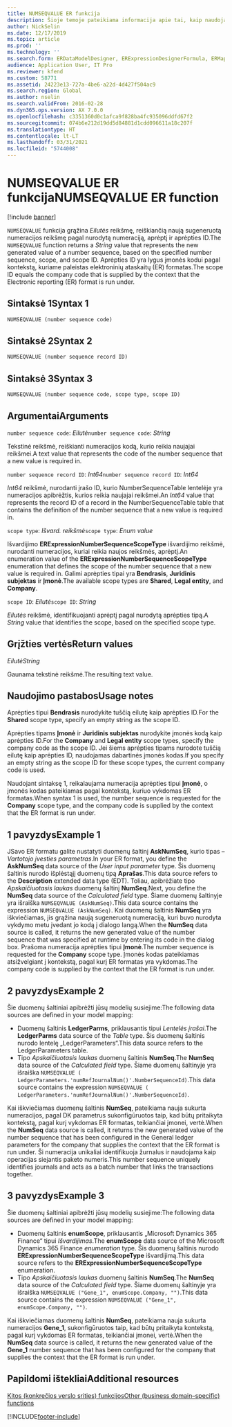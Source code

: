 ```yaml
---
title: NUMSEQVALUE ER funkcija
description: Šioje temoje pateikiama informacija apie tai, kaip naudojama NUMSEQVALUE elektroninių ataskaitų (ER) funkcija.
author: NickSelin
ms.date: 12/17/2019
ms.topic: article
ms.prod: ''
ms.technology: ''
ms.search.form: ERDataModelDesigner, ERExpressionDesignerFormula, ERMappedFormatDesigner, ERModelMappingDesigner
audience: Application User, IT Pro
ms.reviewer: kfend
ms.custom: 58771
ms.assetid: 24223e13-727a-4be6-a22d-4d427f504ac9
ms.search.region: Global
ms.author: nselin
ms.search.validFrom: 2016-02-28
ms.dyn365.ops.version: AX 7.0.0
ms.openlocfilehash: c3351360d0c1afca9f828ba4fc935096ddfd67f2
ms.sourcegitcommit: 074b6e212d19dd5d84881d1cdd096611a18c207f
ms.translationtype: HT
ms.contentlocale: lt-LT
ms.lasthandoff: 03/31/2021
ms.locfileid: "5744008"
---
```

# <a name="numseqvalue-er-function"></a><span data-ttu-id="41214-103">NUMSEQVALUE ER funkcija</span><span class="sxs-lookup"><span data-stu-id="41214-103">NUMSEQVALUE ER function</span></span>

[!include [banner](../includes/banner.md)]

<span data-ttu-id="41214-104">`NUMSEQVALUE` funkcija grąžina *Eilutės* reikšmę, reiškiančią naują sugeneruotą numeracijos reikšmę pagal nurodytą numeraciją, aprėptį ir aprėpties ID.</span><span class="sxs-lookup"><span data-stu-id="41214-104">The `NUMSEQVALUE` function returns a *String* value that represents the new generated value of a number sequence, based on the specified number sequence, scope, and scope ID.</span></span> <span data-ttu-id="41214-105">Aprėpties ID yra lygus įmonės kodui pagal kontekstą, kuriame paleistas elektroninių ataskaitų (ER) formatas.</span><span class="sxs-lookup"><span data-stu-id="41214-105">The scope ID equals the company code that is supplied by the context that the Electronic reporting (ER) format is run under.</span></span>

## <a name="syntax-1"></a><span data-ttu-id="41214-106">Sintaksė 1</span><span class="sxs-lookup"><span data-stu-id="41214-106">Syntax 1</span></span>

```vb
NUMSEQVALUE (number sequence code)
```

## <a name="syntax-2"></a><span data-ttu-id="41214-107">Sintaksė 2</span><span class="sxs-lookup"><span data-stu-id="41214-107">Syntax 2</span></span>

```vb
NUMSEQVALUE (number sequence record ID)
```

## <a name="syntax-3"></a><span data-ttu-id="41214-108">Sintaksė 3</span><span class="sxs-lookup"><span data-stu-id="41214-108">Syntax 3</span></span>

```vb
NUMSEQVALUE (number sequence code, scope type, scope ID)
```

## <a name="arguments"></a><span data-ttu-id="41214-109">Argumentai</span><span class="sxs-lookup"><span data-stu-id="41214-109">Arguments</span></span>

<span data-ttu-id="41214-110">`number sequence code`: *Eilutė*</span><span class="sxs-lookup"><span data-stu-id="41214-110">`number sequence code`: *String*</span></span>

<span data-ttu-id="41214-111">Tekstinė reikšmė, reiškianti numeracijos kodą, kurio reikia naujajai reikšmei.</span><span class="sxs-lookup"><span data-stu-id="41214-111">A text value that represents the code of the number sequence that a new value is required in.</span></span>

<span data-ttu-id="41214-112">`number sequence record ID`: *Int64*</span><span class="sxs-lookup"><span data-stu-id="41214-112">`number sequence record ID`: *Int64*</span></span>

<span data-ttu-id="41214-113">*Int64* reikšmė, nurodanti įrašo ID, kurio NumberSequenceTable lentelėje yra numeracijos apibrėžtis, kurios reikia naujajai reikšmei.</span><span class="sxs-lookup"><span data-stu-id="41214-113">An *Int64* value that represents the record ID of a record in the NumberSequenceTable table that contains the definition of the number sequence that a new value is required in.</span></span>

<span data-ttu-id="41214-114">`scope type`: *Išvard. reikšmė*</span><span class="sxs-lookup"><span data-stu-id="41214-114">`scope type`: *Enum value*</span></span>

<span data-ttu-id="41214-115">Išvardijimo **ERExpressionNumberSequenceScopeType** išvardijimo reikšmė, nurodanti numeracijos, kuriai reikia naujos reikšmės, aprėptį.</span><span class="sxs-lookup"><span data-stu-id="41214-115">An enumeration value of the **ERExpressionNumberSequenceScopeType** enumeration that defines the scope of the number sequence that a new value is required in.</span></span> <span data-ttu-id="41214-116">Galimi aprėpties tipai yra **Bendrasis**, **Juridinis subjektas** ir **Įmonė**.</span><span class="sxs-lookup"><span data-stu-id="41214-116">The available scope types are **Shared**, **Legal entity**, and **Company**.</span></span>

<span data-ttu-id="41214-117">`scope ID`: *Eilutė*</span><span class="sxs-lookup"><span data-stu-id="41214-117">`scope ID`: *String*</span></span>

<span data-ttu-id="41214-118">*Eilutės* reikšmė, identifikuojanti aprėptį pagal nurodytą aprėpties tipą.</span><span class="sxs-lookup"><span data-stu-id="41214-118">A *String* value that identifies the scope, based on the specified scope type.</span></span>

## <a name="return-values"></a><span data-ttu-id="41214-119">Grįžties vertės</span><span class="sxs-lookup"><span data-stu-id="41214-119">Return values</span></span>

<span data-ttu-id="41214-120">*Eilutė*</span><span class="sxs-lookup"><span data-stu-id="41214-120">*String*</span></span>

<span data-ttu-id="41214-121">Gaunama tekstinė reikšmė.</span><span class="sxs-lookup"><span data-stu-id="41214-121">The resulting text value.</span></span>

## <a name="usage-notes"></a><span data-ttu-id="41214-122">Naudojimo pastabos</span><span class="sxs-lookup"><span data-stu-id="41214-122">Usage notes</span></span>

<span data-ttu-id="41214-123">Aprėpties tipui **Bendrasis** nurodykite tuščią eilutę kaip aprėpties ID.</span><span class="sxs-lookup"><span data-stu-id="41214-123">For the **Shared** scope type, specify an empty string as the scope ID.</span></span>

<span data-ttu-id="41214-124">Aprėpties tipams **Įmonė** ir **Juridinis subjektas** nurodykite įmonės kodą kaip aprėpties ID.</span><span class="sxs-lookup"><span data-stu-id="41214-124">For the **Company** and **Legal entity** scope types, specify the company code as the scope ID.</span></span> <span data-ttu-id="41214-125">Jei šiems aprėpties tipams nurodote tuščią eilutę kaip aprėpties ID, naudojamas dabartinės įmonės kodas.</span><span class="sxs-lookup"><span data-stu-id="41214-125">If you specify an empty string as the scope ID for these scope types, the current company code is used.</span></span>

<span data-ttu-id="41214-126">Naudojant sintaksę 1, reikalaujama numeracija aprėpties tipui **Įmonė**, o įmonės kodas pateikiamas pagal kontekstą, kuriuo vykdomas ER formatas.</span><span class="sxs-lookup"><span data-stu-id="41214-126">When syntax 1 is used, the number sequence is requested for the **Company** scope type, and the company code is supplied by the context that the ER format is run under.</span></span>

## <a name="example-1"></a><span data-ttu-id="41214-127">1 pavyzdys</span><span class="sxs-lookup"><span data-stu-id="41214-127">Example 1</span></span>

<span data-ttu-id="41214-128">JSavo ER formatu galite nustatyti duomenų šaltinį **AskNumSeq**, kurio tipas – *Vartotojo įvesties parametras*.</span><span class="sxs-lookup"><span data-stu-id="41214-128">In your ER format, you define the **AskNumSeq** data source of the *User input parameter* type.</span></span> <span data-ttu-id="41214-129">Šis duomenų šaltinis nurodo išplėstąjį duomenų tipą **Aprašas**.</span><span class="sxs-lookup"><span data-stu-id="41214-129">This data source refers to the **Description** extended data type (EDT).</span></span> <span data-ttu-id="41214-130">Toliau, apibrėžiate tipo *Apskaičiuotasis laukas* duomenų šaltinį **NumSeq**.</span><span class="sxs-lookup"><span data-stu-id="41214-130">Next, you define the **NumSeq** data source of the *Calculated field* type.</span></span> <span data-ttu-id="41214-131">Šiame duomenų šaltinyje yra išraiška `NUMSEQVALUE (AskNumSeq)`.</span><span class="sxs-lookup"><span data-stu-id="41214-131">This data source contains the expression `NUMSEQVALUE (AskNumSeq)`.</span></span> <span data-ttu-id="41214-132">Kai duomenų šaltinis **NumSeq** yra iškviečiamas, jis grąžina naują sugeneruotą numeraciją, kuri buvo nurodyta vykdymo metu įvedant jo kodą į dialogo langą.</span><span class="sxs-lookup"><span data-stu-id="41214-132">When the **NumSeq** data source is called, it returns the new generated value of the number sequence that was specified at runtime by entering its code in the dialog box.</span></span> <span data-ttu-id="41214-133">Prašoma numeracija aprėpties tipui **Įmonė**.</span><span class="sxs-lookup"><span data-stu-id="41214-133">The number sequence is requested for the **Company** scope type.</span></span> <span data-ttu-id="41214-134">Įmonės kodas pateikiamas atsižvelgiant į kontekstą, pagal kurį ER formatas yra vykdomas.</span><span class="sxs-lookup"><span data-stu-id="41214-134">The company code is supplied by the context that the ER format is run under.</span></span>

## <a name="example-2"></a><span data-ttu-id="41214-135">2 pavyzdys</span><span class="sxs-lookup"><span data-stu-id="41214-135">Example 2</span></span>

<span data-ttu-id="41214-136">Šie duomenų šaltiniai apibrėžti jūsų modelių susiejime:</span><span class="sxs-lookup"><span data-stu-id="41214-136">The following data sources are defined in your model mapping:</span></span>

- <span data-ttu-id="41214-137">Duomenų šaltinis **LedgerParms**, priklausantis tipui *Lentelės įrašai*.</span><span class="sxs-lookup"><span data-stu-id="41214-137">The **LedgerParms** data source of the *Table* type.</span></span> <span data-ttu-id="41214-138">Šis duomenų šaltinis nurodo lentelę „LedgerParameters“.</span><span class="sxs-lookup"><span data-stu-id="41214-138">This data source refers to the LedgerParameters table.</span></span>
- <span data-ttu-id="41214-139">Tipo *Apskaičiuotasis laukas* duomenų šaltinis **NumSeq**.</span><span class="sxs-lookup"><span data-stu-id="41214-139">The **NumSeq** data source of the *Calculated field* type.</span></span> <span data-ttu-id="41214-140">Šiame duomenų šaltinyje yra išraiška `NUMSEQVALUE ( LedgerParameters.'numRefJournalNum()'.NumberSequenceId)`.</span><span class="sxs-lookup"><span data-stu-id="41214-140">This data source contains the expression `NUMSEQVALUE ( LedgerParameters.'numRefJournalNum()'.NumberSequenceId)`.</span></span>

<span data-ttu-id="41214-141">Kai iškviečiamas duomenų šaltinis **NumSeq**, pateikiama nauja sukurta numeracijos, pagal DK parametrus sukonfigūruotos taip, kad būtų pritaikyta kontekstą, pagal kurį vykdomas ER formatas, teikiančiai įmonei, vertė.</span><span class="sxs-lookup"><span data-stu-id="41214-141">When the **NumSeq** data source is called, it returns the new generated value of the number sequence that has been configured in the General ledger parameters for the company that supplies the context that the ER format is run under.</span></span> <span data-ttu-id="41214-142">Ši numeracija unikaliai identifikuoja žurnalus ir naudojama kaip operacijas siejantis paketo numeris.</span><span class="sxs-lookup"><span data-stu-id="41214-142">This number sequence uniquely identifies journals and acts as a batch number that links the transactions together.</span></span>

## <a name="example-3"></a><span data-ttu-id="41214-143">3 pavyzdys</span><span class="sxs-lookup"><span data-stu-id="41214-143">Example 3</span></span>

<span data-ttu-id="41214-144">Šie duomenų šaltiniai apibrėžti jūsų modelių susiejime:</span><span class="sxs-lookup"><span data-stu-id="41214-144">The following data sources are defined in your model mapping:</span></span>

- <span data-ttu-id="41214-145">Duomenų šaltinis **enumScope**, priklausantis „Microsoft Dynamics 365 Finance“ tipui *Išvardijimas*.</span><span class="sxs-lookup"><span data-stu-id="41214-145">The **enumScope** data source of the Microsoft Dynamics 365 Finance *enumeration* type.</span></span> <span data-ttu-id="41214-146">Šis duomenų šaltinis nurodo **ERExpressionNumberSequenceScopeType** išvardijimą.</span><span class="sxs-lookup"><span data-stu-id="41214-146">This data source refers to the **ERExpressionNumberSequenceScopeType** enumeration.</span></span>
- <span data-ttu-id="41214-147">Tipo *Apskaičiuotasis laukas* duomenų šaltinis **NumSeq**.</span><span class="sxs-lookup"><span data-stu-id="41214-147">The **NumSeq** data source of the *Calculated field* type.</span></span> <span data-ttu-id="41214-148">Šiame duomenų šaltinyje yra išraiška `NUMSEQVALUE ("Gene_1", enumScope.Company, "")`.</span><span class="sxs-lookup"><span data-stu-id="41214-148">This data source contains the expression `NUMSEQVALUE ("Gene_1", enumScope.Company, "")`.</span></span>

<span data-ttu-id="41214-149">Kai iškviečiamas duomenų šaltinis **NumSeq**, pateikiama nauja sukurta numeracijos **Gene\_1**, sukonfigūruotos taip, kad būtų pritaikyta kontekstą, pagal kurį vykdomas ER formatas, teikiančiai įmonei, vertė.</span><span class="sxs-lookup"><span data-stu-id="41214-149">When the **NumSeq** data source is called, it returns the new generated value of the **Gene\_1** number sequence that has been configured for the company that supplies the context that the ER format is run under.</span></span>

## <a name="additional-resources"></a><span data-ttu-id="41214-150">Papildomi ištekliai</span><span class="sxs-lookup"><span data-stu-id="41214-150">Additional resources</span></span>

[<span data-ttu-id="41214-151">Kitos (konkrečios verslo srities) funkcijos</span><span class="sxs-lookup"><span data-stu-id="41214-151">Other (business domain–specific) functions</span></span>](er-functions-category-other.md)


[!INCLUDE[footer-include](../../../includes/footer-banner.md)]